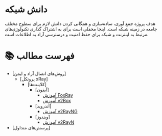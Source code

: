 # دانش شبکه

هدف پروژه جمع آوری، ساده‌سازی و همگانی کردن دانش لازم برای سطوح مختلف جامعه در زمینه شبکه است. اینجا محفلی است برای به اشتراک گذاری تکنولوژی‌های مرتبط به اینترنت و شبکه برای حفظ امنیت و درسترسی آزاد به اطلاعات است.


# 📚 فهرست مطالب 
- [روش‌های اتصال آزاد و ایمن]
  - [پروتکل xRay]
    - [کلاینت‌ها]
      - [آیفون]
        - [‌آموزش FoxRay](protocol/xray/client/iphone-foxyray.md)
        -  [‌آموزش v2Box](protocol/xray/client/iphone-v2box.md)
      - [اندروید]
        - [آموزش v2RayNG](protocol/xray/client/android-v2RayNG.md)
      - [ویندوز]
        - [آموزش v2RayN](protocol/xray/client/windows-v2RayN.md)
- [پرسش‌های متداول]


